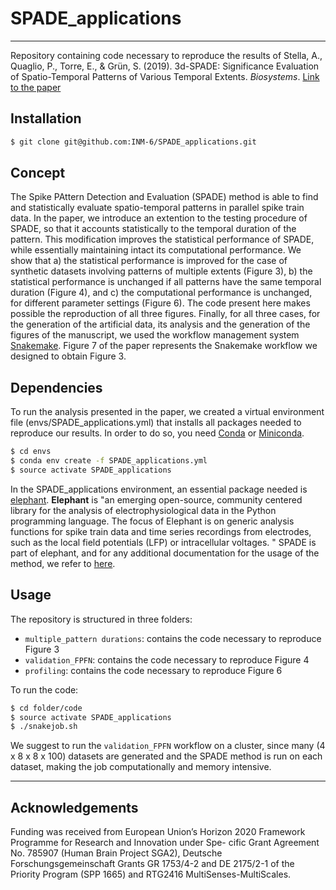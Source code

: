 # SPADE_applications
---
Repository containing code necessary to reproduce the results of 
Stella, A., Quaglio, P., Torre, E., & Grün, S. (2019). 3d-SPADE: Significance Evaluation of Spatio-Temporal Patterns of Various Temporal Extents. _Biosystems_.
[Link to the paper](https://doi.org/10.1016/j.biosystems.2019.104022)

## Installation
```sh
$ git clone git@github.com:INM-6/SPADE_applications.git
```

## Concept
The Spike PAttern Detection and Evaluation (SPADE) method is able to find and statistically evaluate spatio-temporal patterns in parallel spike train data. In the paper, we introduce an extention to the testing procedure of SPADE, so that it accounts statistically to the temporal duration of the pattern. This modification improves the statistical performance of SPADE, while essentially maintaining intact its computational performance. We show that a) the statistical performance is improved for the case of synthetic datasets involving patterns of multiple extents (Figure 3), b) the statistical performance is unchanged if all patterns have the same temporal duration (Figure 4), and c) the computational performance is unchanged, for different parameter settings (Figure 6).
The code present here makes possible the reproduction of all three figures.
Finally, for all three cases, for the generation of the artificial data, its analysis and the generation of the figures of the manuscript, we used the workflow management system [Snakemake](https://snakemake.readthedocs.io). Figure 7 of the paper represents the Snakemake workflow we designed to obtain Figure 3.


## Dependencies
To run the analysis presented in the paper, we created a virtual environment file (envs/SPADE_applications.yml) that installs all packages needed to reproduce our results. In order to do so, you need [Conda](https://www.anaconda.com/distribution/) or [Miniconda](https://docs.conda.io/en/latest/miniconda.html).
```sh
$ cd envs
$ conda env create -f SPADE_applications.yml
$ source activate SPADE_applications
```
In the SPADE_applications environment, an essential package needed is [elephant](https://elephant.readthedocs.io/en/latest/index.html). 
**Elephant** is "an emerging open-source, community centered library for the analysis of electrophysiological data in the Python programming language. The focus of Elephant is on generic analysis functions for spike train data and time series recordings from electrodes, such as the local field potentials (LFP) or intracellular voltages. "
SPADE is part of elephant, and for any additional documentation for the usage of the method, we refer to [here](https://elephant.readthedocs.io/en/latest/reference/spade.html).

## Usage
The repository is structured in three folders:
* `multiple_pattern durations`: contains the code necessary to reproduce Figure 3
* `validation_FPFN`: contains the code necessary to reproduce Figure 4
* `profiling`: contains the code necessary to reproduce Figure 6

To run the code:
```sh
$ cd folder/code
$ source activate SPADE_applications
$ ./snakejob.sh
```
We suggest to run the `validation_FPFN` workflow on a cluster, since many (4 x 8 x 8 x 100) datasets are generated and the SPADE method is run on each dataset, making the job computationally and memory intensive.

---
## Acknowledgements
Funding was received from European Union’s Horizon 2020 Framework Programme for Research and Innovation under Spe-
cific Grant Agreement No. 785907 (Human Brain Project SGA2), Deutsche Forschungsgemeinschaft Grants GR 1753/4-2 and DE 2175/2-1 of the Priority Program (SPP 1665) and RTG2416 MultiSenses-MultiScales.



